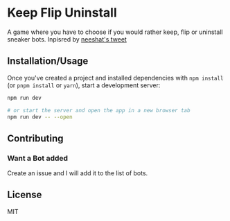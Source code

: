 # Keep Flip Uninstall

A game where you have to choose if you would rather keep, flip or uninstall sneaker bots.
Inpisred by [neeshat's tweet](https://twitter.com/neeshat6/status/1361066490825478144)

## Installation/Usage

Once you've created a project and installed dependencies with `npm install` (or `pnpm install` or `yarn`), start a development server:

```bash
npm run dev

# or start the server and open the app in a new browser tab
npm run dev -- --open
```

## Contributing

### Want a Bot added

Create an issue and I will add it to the list of bots.

## License

MIT
